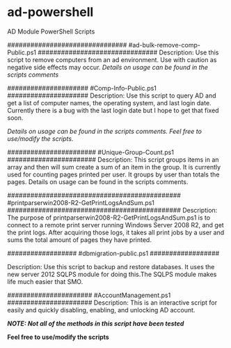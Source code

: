 ad-powershell
=============

AD Module PowerShell Scripts

###############################
#ad-bulk-remove-comp-Public.ps1
###############################
Description:
Use this script to remove computers from an ad environment. Use with caution as 
negative side effects may occur. 
*Details on usage can be found in the scripts comments*

#####################
#Comp-Info-Public.ps1
#####################
Description:
Use this script to query AD and get a list of computer names, the operating system, 
and last login date. Currently there is a bug with the last login date but I 
hope to get that fixed soon.

*Details on usage can be found in the scripts comments. Feel free to use/modify the scripts.*

#######################
#Unique-Group-Count.ps1
#######################
Description:
This script groups items in an array and then will sum create a sum of an item in the group.
It is currently used for counting pages printed per user. It groups by user than totals the pages.
Details on usage can be found in the scripts comments.

#############################################
#printparserwin2008-R2-GetPrintLogsAndSum.ps1
#############################################
Description:
The purpose of printparserwin2008-R2-GetPrintLogsAndSum.ps1 is to connect to a
remote print server running Windows Server 2008 R2, and get the print logs.
After acquiring those logs, it takes all print jobs by a user and sums the total
amount of pages they have printed.

##################
#dbmigration-public.ps1
##################

Description: 
Use this script to backup and restore databases. It uses the new server 2012 
SQLPS module for doing this.The SQLPS module makes life much easier that SMO.

######################
#AccountManagement.ps1
######################
Description: This is an interactive script for easily and quickly disabling, 
enabling, and unlocking AD account.

__*NOTE: Not all of the methods in this script have been tested*__


**Feel free to use/modify the scripts**
